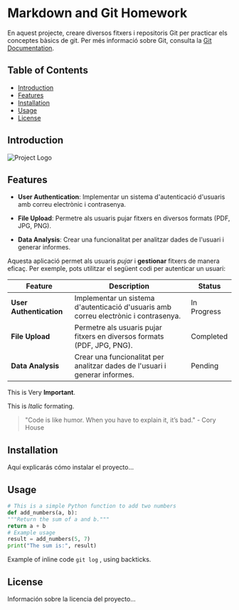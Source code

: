 # Markdown and Git Homework

En aquest projecte, creare diversos fitxers i repositoris Git per practicar els conceptes bàsics de git. 
Per més informació sobre Git, consulta la [Git Documentation](https://git-scm.com/doc).

## Table of Contents

- [Introduction](#introduction)
- [Features](#features)
- [Installation](#installation)
- [Usage](#usage)
- [License](#license)

## Introduction

![Project Logo](images/logo.png)

## Features

- **User Authentication**: Implementar un sistema d'autenticació d'usuaris amb correu electrònic i contrasenya.

- **File Upload**: Permetre als usuaris pujar fitxers en diversos formats (PDF, JPG, PNG).

- **Data Analysis**: Crear una funcionalitat per analitzar dades de l'usuari i generar informes.

Aquesta aplicació permet als usuaris _pujar_ i **gestionar** fitxers de manera eficaç. Per exemple, pots utilitzar el següent codi per autenticar un usuari:

| Feature                 | Description                                                                          | Status      |
| ----------------------- | ------------------------------------------------------------------------------------ | ----------- |
| **User Authentication** | Implementar un sistema d'autenticació d'usuaris amb correu electrònic i contrasenya. | In Progress |
| **File Upload**         | Permetre als usuaris pujar fitxers en diversos formats (PDF, JPG, PNG).              | Completed   |
| **Data Analysis**       | Crear una funcionalitat per analitzar dades de l'usuari i generar informes.          | Pending     |

This is Very **Important**.

This is *Italic* formating.

> "Code is like humor. When you have to explain it, it’s bad." - Cory House 

## Installation

Aquí explicarás cómo instalar el proyecto...

## Usage

```python
# This is a simple Python function to add two numbers
def add_numbers(a, b):
"""Return the sum of a and b."""
return a + b
# Example usage
result = add_numbers(5, 7)
print("The sum is:", result)
```
Example of inline code ```git log``` , using backticks.
## License

Información sobre la licencia del proyecto...

```

```
